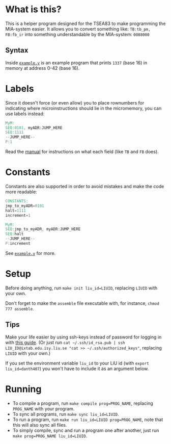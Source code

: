 # What is this?

This is a helper program designed for the TSEA83 to make programming the MIA-system easier. It allows you to convert something like: `TB:tb_pm, FB:fb_ir` into something understandable by the MIA-system: `0088000`

## Syntax

Inside [`example.v`](https://github.com/DanielRapp/mia-helper/blob/master/example.v) is an example program that prints `1337` (base 16) in memory at address 0-42 (base 16).

# Labels

Since it doesn't force (or even allow) you to place rownumbers for indicating where microinstructions should lie in the micromemory, you can use labels instead:

```Verilog
MyM:
SEQ:0101, myADR:JUMP_HERE
SEQ:1111
--JUMP_HERE--
P:1
```

Read the [manual](http://www.da.isy.liu.se/courses/tsea28/laborationer/mikrokomp_2013-v2.pdf) for instructions on what each field (like `TB` and `FB` does).

# Constants

Constants are also supported in order to avoid mistakes and make the code more readable:

```Verilog
CONSTANTS:
jmp_to_myADR=0101
halt=1111
increment=1

MyM:
SEQ:jmp_to_myADR, myADR:JUMP_HERE
SEQ:halt
--JUMP_HERE--
P:increment
```

See [`example.v`](https://github.com/DanielRapp/mia-helper/blob/master/example.v) for more.

# Setup
Before doing anything, run `make init liu_id=LIUID`, replacing `LIUID` with your own.

Don't forget to make the `assemble` file executable with, for instance, `chmod 777 assemble`.

## Tips
Make your life easier by using ssh-keys instead of password for logging in with [this guide](https://www.digitalocean.com/community/articles/how-to-set-up-ssh-keys--2). (Or just run `cat ~/.ssh/id_rsa.pub | ssh LIU_ID@ixtab.edu.isy.liu.se "cat >> ~/.ssh/authorized_keys"`, replacing `LIUID` with your own.)

If you set the environment variable `liu_id` to your LiU id (with `export liu_id=danth407`) you won't have to include it as an argument below.

# Running
* To compile a program, run `make compile prog=PROG_NAME`, replacing `PROG_NAME` with your program.
* To sync all programs, run `make sync liu_id=LIUID`.
* To run a program, run `make run liu_id=LIUID prog=PROG_NAME`, note that this will also sync all files.
* To simply compile, sync and run a program one after another, just run `make prog=PROG_NAME liu_id=LIUID`.
